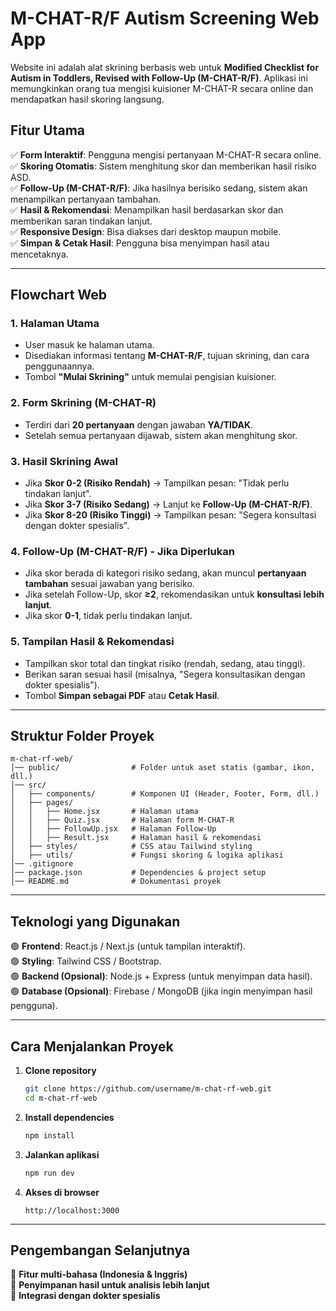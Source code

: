 # M-CHAT-R/F Autism Screening Web App

Website ini adalah alat skrining berbasis web untuk **Modified Checklist for Autism in Toddlers, Revised with Follow-Up (M-CHAT-R/F)**. 
Aplikasi ini memungkinkan orang tua mengisi kuisioner M-CHAT-R secara online dan mendapatkan hasil skoring langsung.

## Fitur Utama
✅ **Form Interaktif**: Pengguna mengisi pertanyaan M-CHAT-R secara online.  
✅ **Skoring Otomatis**: Sistem menghitung skor dan memberikan hasil risiko ASD.  
✅ **Follow-Up (M-CHAT-R/F)**: Jika hasilnya berisiko sedang, sistem akan menampilkan pertanyaan tambahan.  
✅ **Hasil & Rekomendasi**: Menampilkan hasil berdasarkan skor dan memberikan saran tindakan lanjut.  
✅ **Responsive Design**: Bisa diakses dari desktop maupun mobile.  
✅ **Simpan & Cetak Hasil**: Pengguna bisa menyimpan hasil atau mencetaknya.  

---

## Flowchart Web

### 1. Halaman Utama
- User masuk ke halaman utama.
- Disediakan informasi tentang **M-CHAT-R/F**, tujuan skrining, dan cara penggunaannya.
- Tombol **"Mulai Skrining"** untuk memulai pengisian kuisioner.

### 2. Form Skrining (M-CHAT-R)
- Terdiri dari **20 pertanyaan** dengan jawaban **YA/TIDAK**.
- Setelah semua pertanyaan dijawab, sistem akan menghitung skor.

### 3. Hasil Skrining Awal
- Jika **Skor 0-2 (Risiko Rendah)** → Tampilkan pesan: "Tidak perlu tindakan lanjut".
- Jika **Skor 3-7 (Risiko Sedang)** → Lanjut ke **Follow-Up (M-CHAT-R/F)**.
- Jika **Skor 8-20 (Risiko Tinggi)** → Tampilkan pesan: "Segera konsultasi dengan dokter spesialis".

### 4. Follow-Up (M-CHAT-R/F) - Jika Diperlukan
- Jika skor berada di kategori risiko sedang, akan muncul **pertanyaan tambahan** sesuai jawaban yang berisiko.
- Jika setelah Follow-Up, skor **≥2**, rekomendasikan untuk **konsultasi lebih lanjut**.
- Jika skor **0-1**, tidak perlu tindakan lanjut.

### 5. Tampilan Hasil & Rekomendasi
- Tampilkan skor total dan tingkat risiko (rendah, sedang, atau tinggi).
- Berikan saran sesuai hasil (misalnya, "Segera konsultasikan dengan dokter spesialis").
- Tombol **Simpan sebagai PDF** atau **Cetak Hasil**.

---

## Struktur Folder Proyek
```
m-chat-rf-web/
│── public/                # Folder untuk aset statis (gambar, ikon, dll.)
│── src/
│   ├── components/        # Komponen UI (Header, Footer, Form, dll.)
│   ├── pages/
│   │   ├── Home.jsx       # Halaman utama
│   │   ├── Quiz.jsx       # Halaman form M-CHAT-R
│   │   ├── FollowUp.jsx   # Halaman Follow-Up
│   │   ├── Result.jsx     # Halaman hasil & rekomendasi
│   ├── styles/            # CSS atau Tailwind styling
│   ├── utils/             # Fungsi skoring & logika aplikasi
│── .gitignore
│── package.json           # Dependencies & project setup
│── README.md              # Dokumentasi proyek
```

---

## Teknologi yang Digunakan
🟢 **Frontend**: React.js / Next.js (untuk tampilan interaktif).  
🟢 **Styling**: Tailwind CSS / Bootstrap.  
🟢 **Backend (Opsional)**: Node.js + Express (untuk menyimpan data hasil).  
🟢 **Database (Opsional)**: Firebase / MongoDB (jika ingin menyimpan hasil pengguna).  

---

## Cara Menjalankan Proyek
1. **Clone repository**
   ```bash
   git clone https://github.com/username/m-chat-rf-web.git
   cd m-chat-rf-web
   ```
2. **Install dependencies**
   ```bash
   npm install
   ```
3. **Jalankan aplikasi**
   ```bash
   npm run dev
   ```
4. **Akses di browser**
   ```plaintext
   http://localhost:3000
   ```

---

## Pengembangan Selanjutnya
🔹 **Fitur multi-bahasa (Indonesia & Inggris)**  
🔹 **Penyimpanan hasil untuk analisis lebih lanjut**  
🔹 **Integrasi dengan dokter spesialis**  

